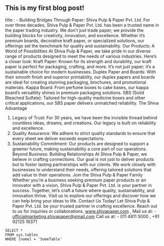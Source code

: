 
## This is my first blog post!
title : - Building Bridges Through Paper: Shiva Pulp & Paper Pvt. Ltd.
For over three decades, Shiva Pulp & Paper Pvt. Ltd. has been a trusted name in the paper trading industry. We don’t just trade paper; we provide the building blocks for creativity, innovation, and excellence. Whether it’s premium boards, decorative kraft paper, or specialized solutions, our offerings set the benchmark for quality and sustainability.
Our Products: A World of Possibilities
At Shiva Pulp & Paper, we take pride in our diverse range of products designed to meet the needs of various industries. Here’s a closer look:
Kraft Paper: Known for its strength and durability, our kraft paper is perfect for packaging, crafting, and more. It’s not just paper; it’s a sustainable choice for modern businesses.
Duplex Paper and Boards: With their smooth finish and superior printability, our duplex papers and boards are ideal for creating stunning packaging, brochures, and promotional materials.
Kappa Board: From perfume boxes to cake bases, our kappa board’s versatility shines in premium packaging solutions.
SBS (Solid Bleached Sulfate): Tailored for high-quality medicine boxes and other critical applications, our SBS paper delivers unmatched reliability.
The Shiva Advantage
1.	Legacy of Trust: For 30 years, we have been the invisible thread behind countless ideas, dreams, and creations. Our legacy is built on reliability and excellence.
2.	Quality Assurance: We adhere to strict quality standards to ensure that every sheet we deliver exceeds expectations.
3.	Sustainability Commitment: Our products are designed to support a greener future, making sustainability a core part of our operations.
Beyond Business: Building Relationships
At Shiva Pulp & Paper, we believe in crafting connections. Our goal is not just to deliver products but to foster lasting partnerships with our clients. We work closely with businesses to understand their needs, offering tailored solutions that add value to their operations.
Join the Shiva Pulp & Paper Family
Whether you’re a business seeking premium paper products or an innovator with a vision, Shiva Pulp & Paper Pvt. Ltd. is your partner in success. Together, let’s craft a future where quality, sustainability, and innovation thrive.
Visit us to explore our offerings and discover how we can help bring your ideas to life.
Contact Us Today! Let Shiva Pulp & Paper Pvt. Ltd. be your trusted partner in crafting excellence. Reach out to us for inquiries or collaborations.
www.shivapaper.com , 
Mail us at: - officialmarketing.shivapaper@gmail.com
Call us at: - 011 4811 5000 , +91 92125 16371
 ```tsql
 SELECT *
 FROM sys.tables
 WHERE [name] = 'SomeTable'
 ```

